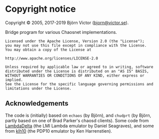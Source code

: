 # Copyright notice

Copyright © 2005, 2017-2019 Björn Victor (bjorn@victor.se).

Bridge program for various Chaosnet implementations.

    Licensed under the Apache License, Version 2.0 (the "License");
    you may not use this file except in compliance with the License.
    You may obtain a copy of the License at

	http://www.apache.org/licenses/LICENSE-2.0

    Unless required by applicable law or agreed to in writing, software
    distributed under the License is distributed on an "AS IS" BASIS,
    WITHOUT WARRANTIES OR CONDITIONS OF ANY KIND, either express or implied.
    See the License for the specific language governing permissions and
    limitations under the License.

## Acknowledgements

The code is (initially) based on `echaos` (by Björn), and `chudprt` (by Björn, partly based on one of Brad Parker's chaosd clients). Some code from [LambdaDelta](https://github.com/dseagrav/ld) (the LMI Lambda emulator by Daniel Seagraves), and some from [klh10](https://github.com/PDP-10/klh10) (the PDP10 emulator by Ken Harrenstien).
